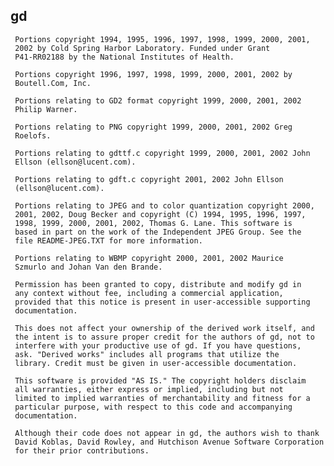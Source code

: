 gd
--
 
     Portions copyright 1994, 1995, 1996, 1997, 1998, 1999, 2000, 2001,
     2002 by Cold Spring Harbor Laboratory. Funded under Grant
     P41-RR02188 by the National Institutes of Health. 

     Portions copyright 1996, 1997, 1998, 1999, 2000, 2001, 2002 by
     Boutell.Com, Inc. 

     Portions relating to GD2 format copyright 1999, 2000, 2001, 2002
     Philip Warner.
     
     Portions relating to PNG copyright 1999, 2000, 2001, 2002 Greg
     Roelofs. 

     Portions relating to gdttf.c copyright 1999, 2000, 2001, 2002 John  
     Ellson (ellson@lucent.com).
   
     Portions relating to gdft.c copyright 2001, 2002 John Ellson  
     (ellson@lucent.com).  

     Portions relating to JPEG and to color quantization copyright 2000,
     2001, 2002, Doug Becker and copyright (C) 1994, 1995, 1996, 1997,
     1998, 1999, 2000, 2001, 2002, Thomas G. Lane. This software is
     based in part on the work of the Independent JPEG Group. See the
     file README-JPEG.TXT for more information.

     Portions relating to WBMP copyright 2000, 2001, 2002 Maurice
     Szmurlo and Johan Van den Brande.

     Permission has been granted to copy, distribute and modify gd in
     any context without fee, including a commercial application,
     provided that this notice is present in user-accessible supporting
     documentation.

     This does not affect your ownership of the derived work itself, and 
     the intent is to assure proper credit for the authors of gd, not to
     interfere with your productive use of gd. If you have questions,
     ask. "Derived works" includes all programs that utilize the   
     library. Credit must be given in user-accessible documentation.

     This software is provided "AS IS." The copyright holders disclaim  
     all warranties, either express or implied, including but not
     limited to implied warranties of merchantability and fitness for a
     particular purpose, with respect to this code and accompanying  
     documentation.

     Although their code does not appear in gd, the authors wish to thank
     David Koblas, David Rowley, and Hutchison Avenue Software Corporation
     for their prior contributions.

